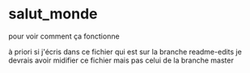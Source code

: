 # salut_monde
pour voir comment ça fonctionne

à priori si j'écris dans ce fichier qui est sur la branche readme-edits je devrais avoir midifier ce fichier mais pas celui de la branche master
